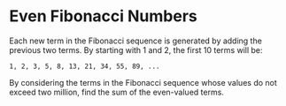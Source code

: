 # Even Fibonacci Numbers

Each new term in the Fibonacci sequence is generated by adding the previous two terms. By starting with 1 and 2, the first 10 terms will be:

``1, 2, 3, 5, 8, 13, 21, 34, 55, 89, ...``

By considering the terms in the Fibonacci sequence whose values do not exceed two million, find the sum of the even-valued terms.
